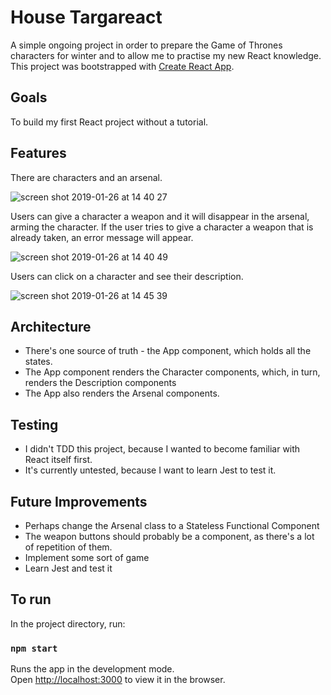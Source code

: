 # House Targareact

A simple ongoing project in order to prepare the Game of Thrones characters for winter and to allow me to practise my new React knowledge. This project was bootstrapped with [Create React App](https://github.com/facebook/create-react-app).

## Goals

To build my first React project without a tutorial.

## Features

There are characters and an arsenal.

![screen shot 2019-01-26 at 14 40 27](https://user-images.githubusercontent.com/42243785/51788663-7e48c080-2178-11e9-8693-a00c154a6ffe.png)

Users can give a character a weapon and it will disappear in the arsenal, arming the character.
If the user tries to give a character a weapon that is already taken, an error message will appear.

![screen shot 2019-01-26 at 14 40 49](https://user-images.githubusercontent.com/42243785/51788664-80ab1a80-2178-11e9-8c40-f3191637a421.png)

Users can click on a character and see their description.

![screen shot 2019-01-26 at 14 45 39](https://user-images.githubusercontent.com/42243785/51788713-22cb0280-2179-11e9-80bf-beb17306bead.png)


## Architecture

- There's one source of truth - the App component, which holds all the states.
- The App component renders the Character components, which, in turn, renders the Description components
- The App also renders the Arsenal components.

## Testing

- I didn't TDD this project, because I wanted to become familiar with React itself first. 
- It's currently untested, because I want to learn Jest to test it. 

## Future Improvements

- Perhaps change the Arsenal class to a Stateless Functional Component
- The weapon buttons should probably be a component, as there's a lot of repetition of them.
- Implement some sort of game
- Learn Jest and test it

## To run

In the project directory, run:

### `npm start`

Runs the app in the development mode.<br>
Open [http://localhost:3000](http://localhost:3000) to view it in the browser.
